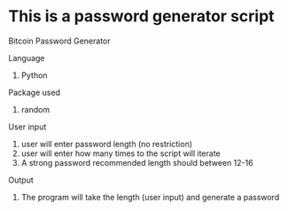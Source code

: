 
This is a password generator script 
=======
Bitcoin Password Generator

Language
1. Python

Package used
1. random


User input
1. user will enter password length (no restriction)
2. user will enter how many times to the script will iterate
3. A strong password recommended length should between 12-16

Output
1. The program will take the length (user input) and generate a password 

